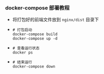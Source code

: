 ### docker-compose 部署教程
- 将打包好的前端文件放到 `nginx/dist` 目录下
- ```shell
  # 打包启动
  docker-compose build
  docker-compose up -d
  ```
- ```shell
  # 查看运行状态
  docker ps
  ```
- ```shell
  # 结束运行
  docker-compose down
  ```
